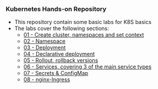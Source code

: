 ### Kubernetes Hands-on Repository

- This repository contain some basic labs for K8S basics
- The labs cover the following sections:
    - [01 - Create cluster, namespaces and set context](./01-SetupCluster)
    - [02 - Namespace](./02-Namespace)
    - [03 - Deployment](./03-Deployments)
    - [04 - Declarative deployment](./04-Declarative)
    - [05 - Rollout, rollback versions](./05-Rollout)
    - [06 - Services, covering 3 of the main service types](./06-Services)
    - [07 - Secrets & ConfigMap](./07-Secrets)
    - [08 - nginx-Ingress](./08-nginx-Ingress)
    

